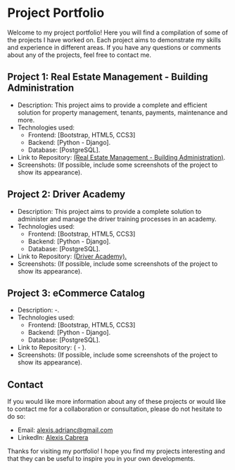 # Project Portfolio
Welcome to my project portfolio! Here you will find a compilation of some of the projects I have worked on. Each project aims to demonstrate my skills and experience in different areas. If you have any questions or comments about any of the projects, feel free to contact me.

## **Project 1: Real Estate Management - Building Administration**
- Description: This project aims to provide a complete and efficient solution for property management, tenants, payments, maintenance and more.
- Technologies used:
  - Frontend: [Bootstrap, HTML5, CCS3]
  - Backend: [Python - Django].
  - Database: [PostgreSQL].
- Link to Repository: [(Real Estate Management - Building Administration)](https://github.com/alexisadrianc/Portafolio/tree/Inmobiliaria).
- Screenshots: (If possible, include some screenshots of the project to show its appearance).

## **Project 2: Driver Academy**
- Description: This project aims to provide a complete solution to administer and manage the driver training processes in an academy.
- Technologies used:
  - Frontend: [Bootstrap, HTML5, CCS3]
  - Backend: [Python - Django].
  - Database: [PostgreSQL].
- Link to Repository: [(Driver Academy).](https://github.com/alexisadrianc/Portafolio/tree/web_academy)
- Screenshots: (If possible, include some screenshots of the project to show its appearance).

## **Project 3: eCommerce Catalog**
- Description: -.
- Technologies used:
  - Frontend: [Bootstrap, HTML5, CCS3]
  - Backend: [Python - Django].
  - Database: [PostgreSQL].
- Link to Repository: ( - ).
- Screenshots: (If possible, include some screenshots of the project to show its appearance).

## Contact
If you would like more information about any of these projects or would like to contact me for a collaboration or consultation, please do not hesitate to do so:

- Email: alexis.adrianc@gmail.com
- LinkedIn: [Alexis Cabrera](https://www.linkedin.com/in/alexis-adrian-cabrera-pereira/)

Thanks for visiting my portfolio! I hope you find my projects interesting and that they can be useful to inspire you in your own developments.
